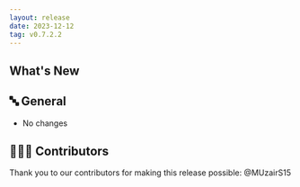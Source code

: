```yaml
---
layout: release
date: 2023-12-12
tag: v0.7.2.2
---
```


## What's New

## 🔤 General

- No changes

## 👨🏽‍💻 Contributors

Thank you to our contributors for making this release possible:
@MUzairS15
